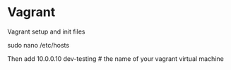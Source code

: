# Vagrant
Vagrant setup and init files


  sudo nano /etc/hosts

Then add
  10.0.0.10     dev-testing # the name of your vagrant virtual machine
